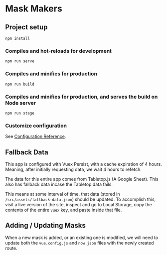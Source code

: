 # Mask Makers

## Project setup
```
npm install
```

### Compiles and hot-reloads for development
```
npm run serve
```

### Compiles and minifies for production
```
npm run build
```

### Compiles and minifies for production, and serves the build on Node server
```
npm run stage
```

### Customize configuration
See [Configuration Reference](https://cli.vuejs.org/config/).

## Fallback Data
This app is configured with Vuex Persist, with a cache expiration of 4 hours. Meaning, after initially requesting data, we wait 4 hours to refetch.

The data for this entire app comes from Tabletop.js (A Google Sheet). This also has fallback data incase the Tabletop data fails. 

This means at some interval of time, that data (stored in `/src/assets/fallback-data.json`) should be updated. To accomplish this, visit a live
version of the site, inspect and go to Local Storage, copy the contents of the entire `vuex` key, and paste inside that file.

## Adding / Updating Masks
When a new mask is added, or an existing one is modified, we will need to update both the 
`vue.config.js` and `now.json` files with the newly created route.
